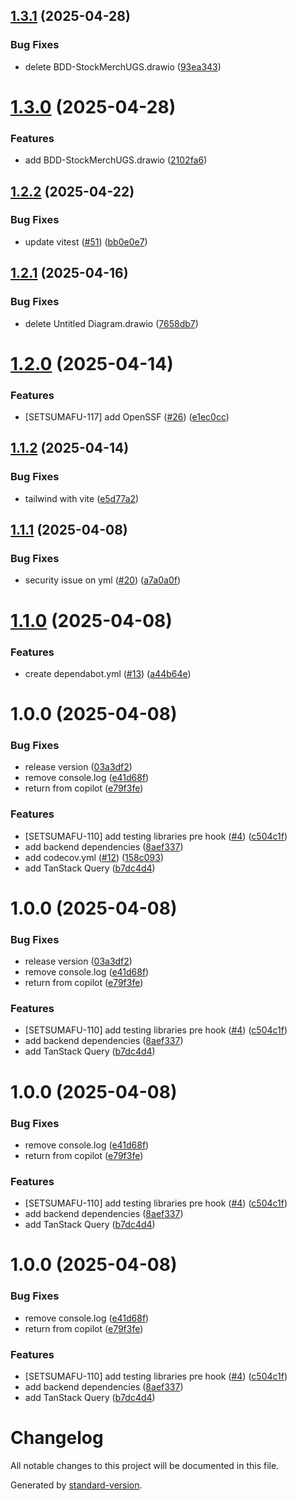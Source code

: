 ## [1.3.1](https://github.com/plugveg/stock-merch-ugs/compare/v1.3.0...v1.3.1) (2025-04-28)


### Bug Fixes

* delete BDD-StockMerchUGS.drawio ([93ea343](https://github.com/plugveg/stock-merch-ugs/commit/93ea343ec2ad0d3172a1363286a2fa30ede8f6b8))

# [1.3.0](https://github.com/plugveg/stock-merch-ugs/compare/v1.2.2...v1.3.0) (2025-04-28)


### Features

* add BDD-StockMerchUGS.drawio ([2102fa6](https://github.com/plugveg/stock-merch-ugs/commit/2102fa665fd0a8df2848c900dad307a9dbdddded))

## [1.2.2](https://github.com/plugveg/stock-merch-ugs/compare/v1.2.1...v1.2.2) (2025-04-22)


### Bug Fixes

* update vitest ([#51](https://github.com/plugveg/stock-merch-ugs/issues/51)) ([bb0e0e7](https://github.com/plugveg/stock-merch-ugs/commit/bb0e0e7dfdf011fb8fe2d344aeaa9a57dea3b144))

## [1.2.1](https://github.com/plugveg/stock-merch-ugs/compare/v1.2.0...v1.2.1) (2025-04-16)


### Bug Fixes

* delete Untitled Diagram.drawio ([7658db7](https://github.com/plugveg/stock-merch-ugs/commit/7658db737ca0a137d31a7f93792c8d27d154d818))

# [1.2.0](https://github.com/plugveg/stock-merch-ugs/compare/v1.1.2...v1.2.0) (2025-04-14)


### Features

* [SETSUMAFU-117] add OpenSSF ([#26](https://github.com/plugveg/stock-merch-ugs/issues/26)) ([e1ec0cc](https://github.com/plugveg/stock-merch-ugs/commit/e1ec0cc9422ff7d0f4ada488c9420c678b94a0f9))

## [1.1.2](https://github.com/plugveg/stock-merch-ugs/compare/v1.1.1...v1.1.2) (2025-04-14)


### Bug Fixes

* tailwind with vite ([e5d77a2](https://github.com/plugveg/stock-merch-ugs/commit/e5d77a2cbd8106f38e92adcfc524d34d0a4675cf))

## [1.1.1](https://github.com/plugveg/stock-merch-ugs/compare/v1.1.0...v1.1.1) (2025-04-08)


### Bug Fixes

* security issue on yml ([#20](https://github.com/plugveg/stock-merch-ugs/issues/20)) ([a7a0a0f](https://github.com/plugveg/stock-merch-ugs/commit/a7a0a0f81736b7b3e4581ce7a78599428ff80ee1))

# [1.1.0](https://github.com/plugveg/stock-merch-ugs/compare/v1.0.0...v1.1.0) (2025-04-08)


### Features

* create dependabot.yml ([#13](https://github.com/plugveg/stock-merch-ugs/issues/13)) ([a44b64e](https://github.com/plugveg/stock-merch-ugs/commit/a44b64e0e8454d52dfb99f1ceda4dfebd2b5ffd8))

# 1.0.0 (2025-04-08)


### Bug Fixes

* release version ([03a3df2](https://github.com/plugveg/stock-merch-ugs/commit/03a3df21b0c824f43a866c4ee85730b87d0703b6))
* remove console.log ([e41d68f](https://github.com/plugveg/stock-merch-ugs/commit/e41d68fc40d4020d1a57b011521d331e49ceeae4))
* return from copilot ([e79f3fe](https://github.com/plugveg/stock-merch-ugs/commit/e79f3fe1e7f56e90231831e416b8b00fb162390e))


### Features

* [SETSUMAFU-110] add testing libraries pre hook ([#4](https://github.com/plugveg/stock-merch-ugs/issues/4)) ([c504c1f](https://github.com/plugveg/stock-merch-ugs/commit/c504c1f24399cb1b7511abbc625b0862c8015867))
* add backend dependencies ([8aef337](https://github.com/plugveg/stock-merch-ugs/commit/8aef33781d61a4ebab0e520aa611a963564f67ce))
* add codecov.yml ([#12](https://github.com/plugveg/stock-merch-ugs/issues/12)) ([158c093](https://github.com/plugveg/stock-merch-ugs/commit/158c093c879b596cfd82e0a1ffdebda1079d3dc9))
* add TanStack Query ([b7dc4d4](https://github.com/plugveg/stock-merch-ugs/commit/b7dc4d4a333a5c7b65166a40de353100ec707225))

# 1.0.0 (2025-04-08)


### Bug Fixes

* release version ([03a3df2](https://github.com/plugveg/stock-merch-ugs/commit/03a3df21b0c824f43a866c4ee85730b87d0703b6))
* remove console.log ([e41d68f](https://github.com/plugveg/stock-merch-ugs/commit/e41d68fc40d4020d1a57b011521d331e49ceeae4))
* return from copilot ([e79f3fe](https://github.com/plugveg/stock-merch-ugs/commit/e79f3fe1e7f56e90231831e416b8b00fb162390e))


### Features

* [SETSUMAFU-110] add testing libraries pre hook ([#4](https://github.com/plugveg/stock-merch-ugs/issues/4)) ([c504c1f](https://github.com/plugveg/stock-merch-ugs/commit/c504c1f24399cb1b7511abbc625b0862c8015867))
* add backend dependencies ([8aef337](https://github.com/plugveg/stock-merch-ugs/commit/8aef33781d61a4ebab0e520aa611a963564f67ce))
* add TanStack Query ([b7dc4d4](https://github.com/plugveg/stock-merch-ugs/commit/b7dc4d4a333a5c7b65166a40de353100ec707225))

# 1.0.0 (2025-04-08)


### Bug Fixes

* remove console.log ([e41d68f](https://github.com/plugveg/stock-merch-ugs/commit/e41d68fc40d4020d1a57b011521d331e49ceeae4))
* return from copilot ([e79f3fe](https://github.com/plugveg/stock-merch-ugs/commit/e79f3fe1e7f56e90231831e416b8b00fb162390e))


### Features

* [SETSUMAFU-110] add testing libraries pre hook ([#4](https://github.com/plugveg/stock-merch-ugs/issues/4)) ([c504c1f](https://github.com/plugveg/stock-merch-ugs/commit/c504c1f24399cb1b7511abbc625b0862c8015867))
* add backend dependencies ([8aef337](https://github.com/plugveg/stock-merch-ugs/commit/8aef33781d61a4ebab0e520aa611a963564f67ce))
* add TanStack Query ([b7dc4d4](https://github.com/plugveg/stock-merch-ugs/commit/b7dc4d4a333a5c7b65166a40de353100ec707225))

# 1.0.0 (2025-04-08)


### Bug Fixes

* remove console.log ([e41d68f](https://github.com/plugveg/stock-merch-ugs/commit/e41d68fc40d4020d1a57b011521d331e49ceeae4))
* return from copilot ([e79f3fe](https://github.com/plugveg/stock-merch-ugs/commit/e79f3fe1e7f56e90231831e416b8b00fb162390e))


### Features

* [SETSUMAFU-110] add testing libraries pre hook ([#4](https://github.com/plugveg/stock-merch-ugs/issues/4)) ([c504c1f](https://github.com/plugveg/stock-merch-ugs/commit/c504c1f24399cb1b7511abbc625b0862c8015867))
* add backend dependencies ([8aef337](https://github.com/plugveg/stock-merch-ugs/commit/8aef33781d61a4ebab0e520aa611a963564f67ce))
* add TanStack Query ([b7dc4d4](https://github.com/plugveg/stock-merch-ugs/commit/b7dc4d4a333a5c7b65166a40de353100ec707225))

# Changelog

All notable changes to this project will be documented in this file.

Generated by [standard-version](https://github.com/conventional-changelog/standard-version).
